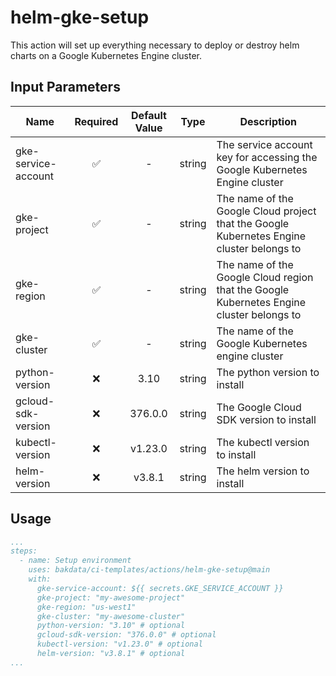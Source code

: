 # helm-gke-setup

This action will set up everything necessary to deploy or destroy helm charts on a Google Kubernetes Engine cluster.

## Input Parameters

| Name                | Required | Default Value |  Type  | Description                                                                               |
|---------------------|:--------:|:-------------:|:------:|-------------------------------------------------------------------------------------------|
| gke-service-account |    ✅     |       -       | string | The service account key for accessing the Google Kubernetes Engine cluster                |
| gke-project         |    ✅     |       -       | string | The name of the Google Cloud project that the Google Kubernetes Engine cluster belongs to |
| gke-region          |    ✅     |       -       | string | The name of the Google Cloud region that the Google Kubernetes Engine cluster belongs to  |
| gke-cluster         |    ✅     |       -       | string | The name of the Google Kubernetes engine cluster                                          |
| python-version      |    ❌     |     3.10      | string | The python version to install                                                             |
| gcloud-sdk-version  |    ❌     |    376.0.0    | string | The Google Cloud SDK version to install                                                   |
| kubectl-version     |    ❌     |    v1.23.0    | string | The kubectl version to install                                                            |
| helm-version        |    ❌     |    v3.8.1     | string | The helm version to install                                                               |

## Usage

```yaml
...
steps:
  - name: Setup environment
    uses: bakdata/ci-templates/actions/helm-gke-setup@main
    with:
      gke-service-account: ${{ secrets.GKE_SERVICE_ACCOUNT }}
      gke-project: "my-awesome-project"
      gke-region: "us-west1"
      gke-cluster: "my-awesome-cluster"
      python-version: "3.10" # optional
      gcloud-sdk-version: "376.0.0" # optional
      kubectl-version: "v1.23.0" # optional
      helm-version: "v3.8.1" # optional
...
```
